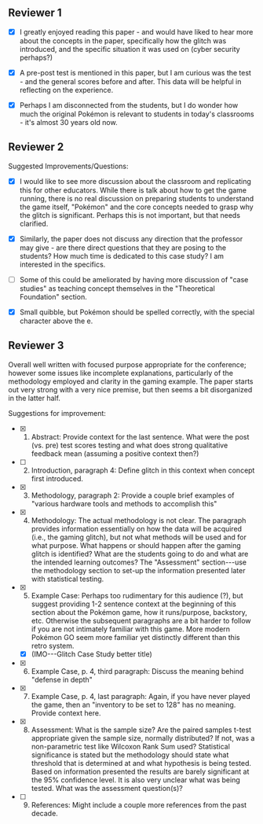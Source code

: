 ## Reviewer 1

- [x] I greatly enjoyed reading this paper - and would have liked to hear more about the concepts in the paper, specifically how the glitch was introduced, and the specific situation it was used on (cyber security perhaps?)

- [x] A pre-post test is mentioned in this paper, but I am curious was the test - and the general scores before and after. This data will be helpful in reflecting on the experience.

- [x] Perhaps I am disconnected from the students, but I do wonder how much the original Pokémon is relevant to students in today's classrooms - it's almost 30 years old now.

## Reviewer 2

Suggested Improvements/Questions:

- [x] I would like to see more discussion about the classroom and replicating this for other educators. While there is talk about how to get the game running, there is no real discussion on preparing students to understand the game itself, "Pokémon" and the core concepts needed to grasp why the glitch is significant. Perhaps this is not important, but that needs clarified.

- [x] Similarly, the paper does not discuss any direction that the professor may give - are there direct questions that they are posing to the students? How much time is dedicated to this case study? I am interested in the specifics.

- [ ] Some of this could be ameliorated by having more discussion of "case studies" as teaching concept themselves in the "Theoretical Foundation" section.

- [x] Small quibble, but Pokémon should be spelled correctly, with the special character above the e.

## Reviewer 3

Overall well written with focused purpose appropriate for the conference; however some issues like incomplete explanations, particularly of the methodology employed and clarity in the gaming example. The paper starts out very strong with a very nice premise, but then seems a bit disorganized in the latter half.

Suggestions for improvement:

- [x] 1. Abstract: Provide context for the last sentence. What were the post (vs. pre) test scores testing and what does strong qualitative feedback mean (assuming a positive context then?)

- [ ] 2. Introduction, paragraph 4: Define glitch in this context when concept first introduced.

- [x] 3. Methodology, paragraph 2: Provide a couple brief examples of "various hardware tools and methods to accomplish this"

- [x] 4. Methodology: The actual methodology is not clear. The paragraph provides information essentially on how the data will be acquired (i.e., the gaming glitch), but not what methods will be used and for what purpose. What happens or should happen after the gaming glitch is identified? What are the students going to do and what are the intended learning outcomes? The "Assessment" section---use the methodology section to set-up the information presented later with statistical testing.

- [x] 5. Example Case: Perhaps too rudimentary for this audience (?), but suggest providing 1-2 sentence context at the beginning of this section about the Pokémon game, how it runs/purpose, backstory, etc. Otherwise the subsequent paragraphs are a bit harder to follow if you are not intimately familiar with this game. More modern Pokémon GO seem more familiar yet distinctly different than this retro system.
    - [x] (IMO---Glitch Case Study better title)

- [x] 6. Example Case, p. 4, third paragraph: Discuss the meaning behind "defense in depth"

- [x] 7. Example Case, p. 4, last paragraph: Again, if you have never played the game, then an "inventory to be set to 128" has no meaning. Provide context here.

- [x] 8. Assessment: What is the sample size? Are the paired samples t-test appropriate given the sample size, normally distributed? If not, was a non-parametric test like Wilcoxon Rank Sum used? Statistical significance is stated but the methodology should state what threshold that is determined at and what hypothesis is being tested. Based on information presented the results are barely significant at the 95% confidence level. It is also very unclear what was being tested. What was the assessment question(s)?

- [ ] 9. References: Might include a couple more references from the past decade.